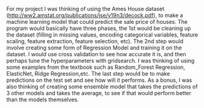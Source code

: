 
For my project I was thinking of using the Ames House dataset (http://ww2.amstat.org/publications/jse/v19n3/decock.pdf), to make a machine learning model that could predict the sale price of houses. The program would basically have three phases, the 1st would be cleaning up the dataset (filling in missing values, encoding categorical variables, feature scaling, feature extraction, feature selection,  etc). The 2nd step would involve creating some form of Regression Model and training it on the dataset. I would use cross validation to see how accurate it is, and then perhaps tune the hyperparameters with gridsearch. I was thinking of using some examples from the textbook such as Random_Forest Regression, ElasticNet, Ridge Regression,etc. The last step would be to make predictions on the test set and see how will it performs. As a bonus, I was also thinking of creating some ensemble model that takes the predictions of 3 other models and takes the average, to see if that would perform better than the models themselves. 
